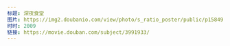 ```yaml
---
标题: 深夜食堂
图片: https://img2.doubanio.com/view/photo/s_ratio_poster/public/p1584946881.jpg
时时: 2009
链接: https://movie.douban.com/subject/3991933/
---
```

